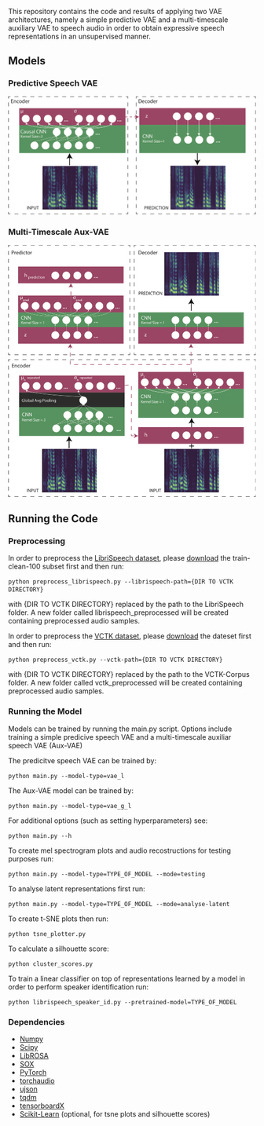 This repository contains the code and results of applying two VAE architectures, namely a simple predictive VAE and a multi-timescale auxiliary VAE to speech audio in order to obtain expressive speech representations in an unsupervised manner.

## Models

### Predictive Speech VAE
<img src="./imgs/pred_speech_vae.png" />

### Multi-Timescale Aux-VAE
<img src="./imgs/m_t_speech_vae.png" />

## Running the Code

### Preprocessing

In order to preprocess the [LibriSpeech dataset](http://www.openslr.org/12/), please [download](http://www.openslr.org/resources/12/train-clean-100.tar.gz) the train-clean-100 subset first and then run:
```
python preprocess_librispeech.py --librispeech-path={DIR TO VCTK DIRECTORY}
```
with {DIR TO VCTK DIRECTORY} replaced by the path to the LibriSpeech folder. A new folder called librispeech_preprocessed will be created containing preprocessed audio samples.

In order to preprocess the [VCTK dataset](https://homepages.inf.ed.ac.uk/jyamagis/page3/page58/page58.html), please  [download](https://datashare.is.ed.ac.uk/handle/10283/2651) the dateset first and then run:
```
python preprocess_vctk.py --vctk-path={DIR TO VCTK DIRECTORY}
```
with {DIR TO VCTK DIRECTORY} replaced by the path to the VCTK-Corpus folder. A new folder called vctk_preprocessed will be created containing preprocessed audio samples.

### Running the Model

Models can be trained by running the main.py script. Options include training a simple predicive speech VAE and a multi-timescale auxiliar speech VAE (Aux-VAE)

The predicitve speech VAE can be trained by:
```
python main.py --model-type=vae_l
```

The Aux-VAE model can be trained by:
```
python main.py --model-type=vae_g_l
```

For additional options (such as setting hyperparameters) see:
```
python main.py --h
```

To create mel spectrogram plots and audio recostructions for testing purposes run:
```
python main.py --model-type=TYPE_OF_MODEL --mode=testing
```

To analyse latent representations first run:
```
python main.py --model-type=TYPE_OF_MODEL --mode=analyse-latent
```
To create t-SNE plots then run:
```
python tsne_plotter.py
```
To calculate a silhouette score:
```
python cluster_scores.py
```

To train a linear classifier on top of representations learned by a model in order to perform speaker identification run:
```
python librispeech_speaker_id.py --pretrained-model=TYPE_OF_MODEL
```

### Dependencies
* [Numpy](http://www.numpy.org)
* [Scipy](https://www.scipy.org)
* [LibROSA](https://librosa.github.io/librosa/)
* [SOX](http://sox.sourceforge.net)
* [PyTorch](https://pytorch.org)
* [torchaudio](https://github.com/pytorch/audio)
* [ujson](https://pypi.org/project/ujson/)
* [tqdm](https://github.com/tqdm/tqdm)
* [tensorboardX](https://github.com/lanpa/tensorboardX)
* [Scikit-Learn](http://scikit-learn.org/stable/) (optional, for tsne plots and silhouette scores)
